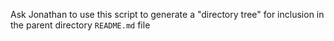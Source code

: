 Ask Jonathan to use this script to generate a "directory tree" for inclusion in the parent directory `README.md` file
